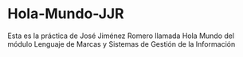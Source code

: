 # Hola-Mundo-JJR
Esta es la práctica de José Jiménez Romero llamada Hola Mundo del módulo Lenguaje de Marcas y Sistemas de Gestión de la Información
